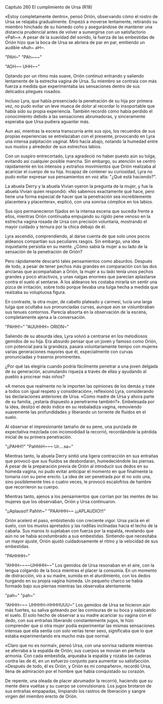 
Capítulo 260 El cumplimiento de Ursa (R18)

«Estoy completamente dentro», pensó Orión, observando cómo el rostro de Ursa se relajaba gradualmente. Empezó a moverse lentamente, retirando su miembro hinchado de su húmedo coño y asegurándose de mantener una distancia prudencial antes de volver a sumergirse con un satisfactorio «Pah~». A pesar de la suavidad del sonido, la fuerza de las embestidas de Orión hizo que la boca de Ursa se abriera de par en par, emitiendo un audible «Auh~ aH~.

"PAH~" "PAh~~~"

"AGH~~ UHH~~"

Optando por un ritmo más suave, Orión continuó entrando y saliendo lentamente de la estrecha vagina de Ursa. Su miembro se contraía con más fuerza a medida que experimentaba las sensaciones dentro de sus delicados pliegues rosados.

Incluso Lyra, que había presenciado la penetración de su hija por primera vez, no pudo evitar un leve mueca de dolor al recordar lo insoportable que había sido su propia experiencia. También recordó cómo había perdido el conocimiento debido a las sensaciones abrumadoras, y sinceramente esperaba que Ursa pudiera aguantar más.

Aun así, mientras la escena transcurría ante sus ojos, los recuerdos de sus propias experiencias se entrelazaban con el presente, provocando en Lyra una intensa palpitación vaginal. Miró hacia abajo, notando la humedad entre sus muslos y alrededor de sus estrechos labios.

Con un suspiro entrecortado, Lyra agradeció no haber puesto aún su tulga, evitando así cualquier posible mancha. Sin embargo, su atención se centró rápidamente en los intensos y extraños movimientos que Orión realizaba al acariciar el cuerpo de su hija. Incapaz de contener su curiosidad, Lyra no pudo evitar expresar sus pensamientos en voz alta: "¿Qué está haciendo?".

La abuela Derry y la abuela Vivian oyeron la pregunta de la mujer, y fue la abuela Vivian quien respondió: «No sabemos exactamente qué hace, pero tiene una forma especial de hacer que la penetración sea increíblemente placentera y placentera», explicó, con una sonrisa cómplice en los labios.

Sus ojos permanecieron fijados en la intensa escena que sucedía frente a ellos, mientras Orión continuaba empujando su rígido pene venoso en la estrecha vagina rosada de Ursa con precisión voluntaria, mostrando el mayor cuidado y ternura por la chica debajo de él.

Lyra ascendió, comprendiendo, al darse cuenta de que solo unos pocos aldeanos compartían sus peculiares rasgos. Sin embargo, una idea inquietante persistía en su mente. ¿Cómo sabía la mujer a su lado de la sensación de la penetración de Orión?

Pero rápidamente descartó tales pensamientos como absurdos. Después de todo, a pesar de tener pechos más grandes en comparación con las dos ancianas que acompañaban a Orión, la mujer a su lado tenía unos pechos grandes y poco atractivos, y unas nalgas enormes que parecían aplastarse contra el suelo al sentarse. A los aldeanos les costaba mirarla sin sentir una pizca de irritación, sobre todo porque llevaba una tulga hecha a medida que realzaba su voluptuosa figura.

En contraste, la otra mujer, de cabello plateado y carmesí, lucía una larga tulga que ocultaba sus pronunciadas curvas, aunque aún se vislumbraban sus tenues contornos. Parecía absorta en la observación de la escena, completamente ajena a la conversación.

"PAHH!~" "AUUHHH~ ORION~"

Saliendo de su absurda idea, Lyra volvió a centrarse en los melodiosos gemidos de su hija. Era absurdo pensar que un joven y famoso como Orión, con potencial para la grandeza, pasara voluntariamente tiempo con mujeres varias generaciones mayores que él, especialmente con curvas pronunciadas y traseros prominentes.

¿Por qué las elegiría cuando podría fácilmente penetrar a una joven delgada de su generación, acumulando riqueza a través de ellas y ayudando al pueblo a procrear más niños?

«A menos que realmente no le importen las opiniones de los demás y trate a todos con igual respeto y consideración», reflexionó Lyra, considerando las declaraciones anteriores de Ursa. «Como madre de Ursa y ahora parte de su familia, ¿estaría dispuesto a penetrarme también?». Embelesada por la idea, deslizó el dedo índice en su resbaladiza vagina, removiendo suavemente las profundidades y liberando un torrente de fluidos en el suelo.

Al observar el impresionante tamaño de su pene, una punzada de expectativa mezclada con incomodidad la recorrió, recordándole la pérdida inicial de su primera penetración.

"¡¡PAHH!!" "PahhhH~~~ Ur....sa~"

Mientras tanto, la abuela Derry sintió una ligera contracción en sus entrañas que provocó que sus fluidos se desbordaran, humedeciéndole las piernas. A pesar de la preparación previa de Orión al introducir sus dedos en su húmeda vagina, no pudo evitar anticipar el momento en que finalmente la tomaría con su pene erecto. La idea de ser penetrada por él no solo una, sino posiblemente tres o cuatro veces, le provocó escalofríos de hambre que recorrieron su cuerpo.

Mientras tanto, ajenos a los pensamientos que corrían por las mentes de las mujeres que los observaban, Orión y Ursa continuaron.

"¡¡Aplauso!! Pahhh~" "PAAHHH~~ ¡¡¡APLAUDIO!!!"

Orión aceleró el paso, embistiendo con creciente vigor. Ursa yacía en el suelo, con los muslos apretados y las rodillas inclinadas hacia el techo de la cabaña. Sus manos lo sujetaban con fuerza por la espalda, revelando que aún no se había acostumbrado a sus embestidas. Sintiendo que necesitaba un mayor ajuste, Orión ajustó cuidadosamente el ritmo y la velocidad de sus embestidas.

"PAHHHH~"

"AHHH~~~~UHHHH~~" Los gemidos de Ursa resonaban en el aire, con la lengua colgando de la boca mientras el placer la consumía. En un momento de distracción, vio a su madre, sumida en el aturdimiento, con los dedos hurgando en su propia vagina húmeda. Un pequeño charco se había formado bajo sus piernas mientras las observaba atentamente.

"pah~" "pah~"

"AHHH~~~ UHHHH~HHHHUUU~" Los gemidos de Ursa se hicieron aún más fuertes, su saliva goteando por las comisuras de su boca y salpicando el suelo. El solo hecho de observar a su madre acariciar su vagina con el dedo, con sus entrañas liberando constantemente jugos, le hizo comprender que si otra mujer podía experimentar las mismas sensaciones intensas que ella sentía con solo verlas tener sexo, significaba que lo que estaba experimentando era mucho más que normal.

«Claro que no es normal», pensó Ursa, con una sonrisa radiante mientras se aferraba a la espalda de Orión; sus cuerpos se movían en perfecta armonía. Con cada embestida, arqueaba la espalda y rozaba las caderas contra las de él, en un esfuerzo conjunto para aumentar su satisfacción. «Después de todo, él es Orión, y Orión es mi compañero», recordó Ursa, llena de admiración por el hombre que había conquistado su corazón.

De repente, una oleada de placer abrumador la recorrió, haciendo que su mente diera vueltas y su cuerpo se convulsionara. Los jugos brotaron de sus entrañas empapadas, limpiando los rastros de liberación y sangre virgen del miembro erecto de Orión.

